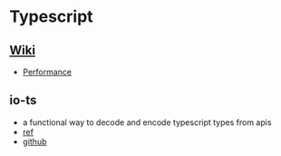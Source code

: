 # Typescript

## [Wiki](https://github.com/microsoft/TypeScript/wiki)
- [Performance](https://github.com/microsoft/TypeScript/wiki/Performance)

## io-ts
- a functional way to decode and encode typescript types from apis
- [ref](https://medium.com/swlh/typescript-runtime-validation-with-io-ts-456f095b7f86)
- [github](https://github.com/gcanti/io-ts)